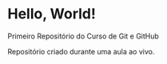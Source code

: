 # Hello, World!
 Primeiro Repositório do Curso de Git e GitHub

 Repositório criado durante uma aula ao vivo.
